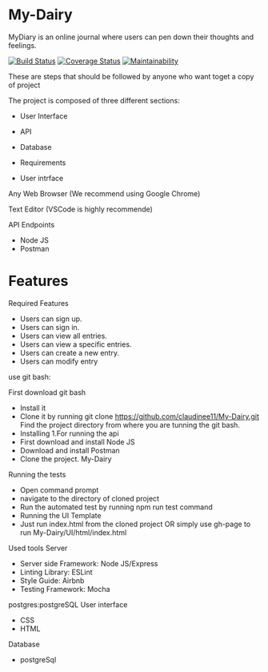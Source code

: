 # My-Dairy

MyDiary is an online journal where users can pen down their thoughts and feelings.

[![Build Status](https://travis-ci.org/Claudinee11/My-Dairy.svg?branch=Develop)](https://travis-ci.org/Claudinee11/My-Dairy)
[![Coverage Status](https://coveralls.io/repos/github/Claudinee11/My-Dairy/badge.svg?branch=Develop)](https://coveralls.io/github/Claudinee11/My-Dairy?branch=Develop) [![Maintainability](https://api.codeclimate.com/v1/badges/f859868c1de2eb555c34/maintainability)](https://codeclimate.com/github/Claudinee11/My-Dairy/maintainability)

These are steps that should be followed by anyone who want toget a copy of project

The project is composed of three different sections:

- User Interface
- API
- Database

- Requirements
- User intrface

Any Web Browser (We recommend using Google Chrome)

Text Editor (VSCode is highly recommende)

API Endpoints

- Node JS
- Postman

# Features
Required Features
- Users can sign up.
- Users can sign in.
- Users can view all entries.
- Users can view a specific entries.
- Users can create a new entry.
- Users can modify entry

use git bash:

First download git bash
- Install it
- Clone it by running git clone https://github.com/claudinee11/My-Dairy.git
Find the project directory from where you are tunning the git bash.
- Installing
1.For running the api
- First download and install Node JS
- Download and install Postman
- Clone the project. My-Dairy

Running the tests
- Open command prompt
- navigate to the directory of cloned project
- Run the automated test by running npm run test command
- Running the UI Template
- Just run index.html from the cloned project
OR simply use gh-page to run My-Dairy/UI/html/index.html

Used tools
Server
- Server side Framework: Node JS/Express
- Linting Library: ESLint
- Style Guide: Airbnb
- Testing Framework: Mocha

postgres:postgreSQL
User interface

- CSS
- HTML


Database
- postgreSql
